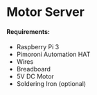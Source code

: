 # Motor Server

#### Requirements:
- Raspberry Pi 3
- Pimoroni Automation HAT
- Wires
- Breadboard
- 5V DC Motor
- Soldering Iron (optional)


